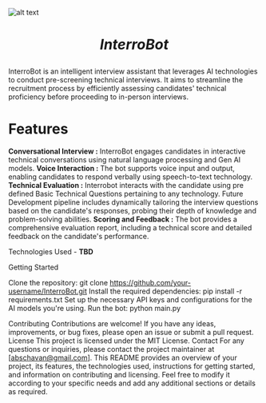 ![alt text](https://www.hult.edu/blog/media/uploads/2017/10/artificial-intelligence-recruitment.jpg)

# ***<p style="text-align: center;">InterroBot</p>***

InterroBot is an intelligent interview assistant that leverages AI technologies to conduct pre-screening technical interviews. It aims to streamline the recruitment process by efficiently assessing candidates' technical proficiency before proceeding to in-person interviews.

# Features

**Conversational Interview :** InterroBot engages candidates in interactive technical conversations using natural language processing and Gen AI models.
**Voice Interaction :** The bot supports voice input and output, enabling candidates to respond verbally using speech-to-text technology.
**Technical Evaluation :** Interrobot interacts with the candidate using pre defined Basic Technical Questions pertaining to any technology. Future Development pipeline includes dynamically tailoring the interview questions based on the candidate's responses, probing their depth of knowledge and problem-solving abilities.
**Scoring and Feedback :** The bot provides a comprehensive evaluation report, including a technical score and detailed feedback on the candidate's performance.

Technologies Used - **TBD**

Getting Started

Clone the repository: git clone https://github.com/your-username/InterroBot.git
Install the required dependencies: pip install -r requirements.txt
Set up the necessary API keys and configurations for the AI models you're using.
Run the bot: python main.py

Contributing
Contributions are welcome! If you have any ideas, improvements, or bug fixes, please open an issue or submit a pull request.
License
This project is licensed under the MIT License.
Contact
For any questions or inquiries, please contact the project maintainer at [abschavan@gmail.com].
This README provides an overview of your project, its features, the technologies used, instructions for getting started, and information on contributing and licensing. Feel free to modify it according to your specific needs and add any additional sections or details as required.
